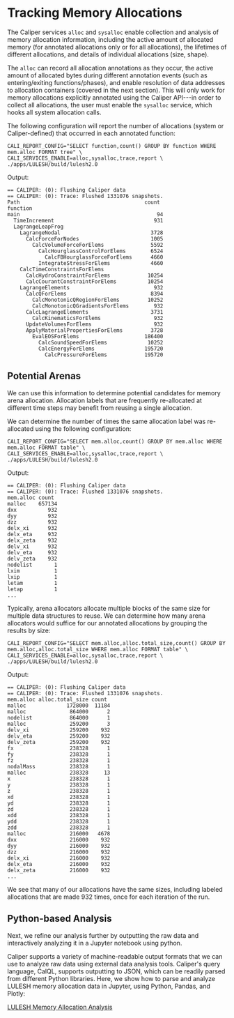 # Tracking Memory Allocations

The Caliper services `alloc` and `sysalloc` enable collection and
analysis of memory allocation information, including the active amount
of allocated memory (for annotated allocations only or for all
allocations), the lifetimes of different allocations, and details of
individual allocations (size, shape).

The `alloc` can record all allocation annotations as they occur, the
active amount of allocated bytes during different annotation events
(such as entering/exiting functions/phases), and enable resolution of
data addresses to allocation containers (covered in the next section).
This will only work for memory allocations explicitly annotated using
the Caliper API---in order to collect all allocations, the user must
enable the `sysalloc` service, which hooks all system allocation
calls.

The following configuration will report the number of allocations
(system or Caliper-defined) that occurred in each annotated function:

```
CALI_REPORT_CONFIG="SELECT function,count() GROUP BY function WHERE mem.alloc FORMAT tree" \
CALI_SERVICES_ENABLE=alloc,sysalloc,trace,report \
./apps/LULESH/build/lulesh2.0
```

Output:

```
== CALIPER: (0): Flushing Caliper data
== CALIPER: (0): Trace: Flushed 1331076 snapshots.
Path                                        count
function
main                                            94
  TimeIncrement                                931
  LagrangeLeapFrog
    LagrangeNodal                             3728
      CalcForceForNodes                       1005
        CalcVolumeForceForElems               5592
          CalcHourglassControlForElems        6524
            CalcFBHourglassForceForElems      4660
          IntegrateStressForElems             4660
    CalcTimeConstraintsForElems
      CalcHydroConstraintForElems            10254
      CalcCourantConstraintForElems          10254
    LagrangeElements                           932
      CalcQForElems                           8394
        CalcMonotonicQRegionForElems         10252
        CalcMonotonicQGradientsForElems        932
      CalcLagrangeElements                    3731
        CalcKinematicsForElems                 932
      UpdateVolumesForElems                    932
      ApplyMaterialPropertiesForElems         3728
        EvalEOSForElems                     186400
          CalcSoundSpeedForElems             10252
          CalcEnergyForElems                195720
            CalcPressureForElems            195720
```

## Potential Arenas

We can use this information to determine potential candidates for
memory arena allocation.
Allocation labels that are frequently re-allocated at different time
steps may benefit from reusing a single allocation.

We can determine the number of times the same allocation label was
re-allocated using the following configuration:

```
CALI_REPORT_CONFIG="SELECT mem.alloc,count() GROUP BY mem.alloc WHERE mem.alloc FORMAT table" \
CALI_SERVICES_ENABLE=alloc,sysalloc,trace,report \
./apps/LULESH/build/lulesh2.0
```

Output:

```
== CALIPER: (0): Flushing Caliper data
== CALIPER: (0): Trace: Flushed 1331076 snapshots.
mem.alloc count
malloc    657134
dxx          932
dyy          932
dzz          932
delx_xi      932
delx_eta     932
delx_zeta    932
delv_xi      932
delv_eta     932
delv_zeta    932
nodelist       1
lxim           1
lxip           1
letam          1
letap          1
...
```

Typically, arena allocators allocate multiple blocks of the same size
for multiple data structures to reuse.
We can determine how many arena allocators would suffice for our
annotated allocations by grouping the results by size:

```
CALI_REPORT_CONFIG="SELECT mem.alloc,alloc.total_size,count() GROUP BY mem.alloc,alloc.total_size WHERE mem.alloc FORMAT table" \
CALI_SERVICES_ENABLE=alloc,sysalloc,trace,report \
./apps/LULESH/build/lulesh2.0
```

Output:

```
== CALIPER: (0): Flushing Caliper data
== CALIPER: (0): Trace: Flushed 1331076 snapshots.
mem.alloc alloc.total_size count
malloc             1728000  11184
malloc              864000      2
nodelist            864000      1
malloc              259200      3
delv_xi             259200    932
delv_eta            259200    932
delv_zeta           259200    932
fx                  238328      1
fy                  238328      1
fz                  238328      1
nodalMass           238328      1
malloc              238328     13
x                   238328      1
y                   238328      1
z                   238328      1
xd                  238328      1
yd                  238328      1
zd                  238328      1
xdd                 238328      1
ydd                 238328      1
zdd                 238328      1
malloc              216000   4678
dxx                 216000    932
dyy                 216000    932
dzz                 216000    932
delx_xi             216000    932
delx_eta            216000    932
delx_zeta           216000    932
...
```

We see that many of our allocations have the same sizes, including
labeled allocations that are made 932 times, once for each iteration
of the run.

## Python-based Analysis

Next, we refine our analysis further by outputting the raw data and
interactively analyzing it in a Jupyter notebook using python.

Caliper supports a variety of machine-readable output formats that we
can use to analyze raw data using external data analysis tools.
Caliper's query language, CalQL, supports outputting to JSON, which
can be readily parsed from different Python libraries.  Here, we show
how to parse and analyze LULESH memory allocation data in Jupyter,
using Python, Pandas, and Plotly:

[LULESH Memory Allocation Analysis](../jupyter_notebooks/lulesh_memory_allocations.ipynb)
